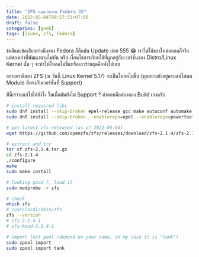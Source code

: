```yaml
---
title: "ZFS หลุดบ่อยบน Fedora 35"
date: 2022-05-04T09:57:53+07:00
draft: false
categories: [geek]
tags: [liunx, zfs, fedora]
---
```


ข้อดีและข้อเสียอย่างนึงของ Fedora ก็คือมัน Update บ่อย 555 😂 เราได้ใช้ของใหม่ตลอดก็จริง แต่ของเก่าที่พัฒนาตามไม่ทัน หรือ เงื่อนไขการเรียกใช้ที่ผูกอยู่กับเวอร์ชั่นของ Distro/Linux Kernel นั้น ๆ จะทำให้โหลดไม่ขึ้นหรือเลวร้ายสุดคือพังไปเลย

อย่างกรณีของ ZFS (ณ วันนี้ Linux Kernel 5.17) จะเป็นโหลดไม่ขึ้น (ทุกอย่างยังอยู่ครบแค่ไม่พบ Module ที่ตรงกับเวอร์ชั่นที่ Support)

ทีนี้เราจะแก้ไขได้ยังไง ในเมื่อมันยังไม่ Support ? คำตอบคือต้องลอง Build เองครับ

<!--more-->

```bash
# install required libs
sudo dnf install --skip-broken epel-release gcc make autoconf automake libtool rpm-build libtirpc-devel libblkid-devel libuuid-devel libudev-devel openssl-devel zlib-devel libaio-devel libattr-devel elfutils-libelf-devel kernel-devel-$(uname -r) python3 python3-devel python3-setuptools python3-cffi libffi-devel git ncompress libcurl-devel
sudo dnf install --skip-broken --enablerepo=epel --enablerepo=powertools python3-packaging dkms

# get latest zfs released (as of 2022-05-04)
wget https://github.com/openzfs/zfs/releases/download/zfs-2.1.4/zfs-2.1.4.tar.gz

# extract and try
tar xf zfs-2.1.4.tar.gz
cd zfs-2.1.4
./configure
make
sudo make install

# looking good ?, load it
sudo modprobe -v zfs

# check
which zfs
# /usr/local/sbin/zfs
zfs --version
# zfs-2.1.4-1
# zfs-kmod-2.1.4-1

# import lost pool (depend on your name, in my case it is "tank")
sudo zpool import
sudo zpool import tank
```
